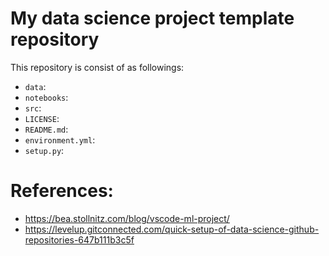 # My data science project template repository
This repository is consist of as followings:
- `data`:
- `notebooks`:
- `src`:
- `LICENSE`:
- `README.md`: 
- `environment.yml`: 
- `setup.py`:


# References:
- https://bea.stollnitz.com/blog/vscode-ml-project/
- https://levelup.gitconnected.com/quick-setup-of-data-science-github-repositories-647b111b3c5f
